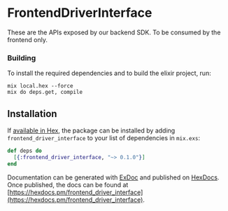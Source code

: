 # FrontendDriverInterface

These are the APIs exposed by our backend SDK. To be consumed by the frontend only.

### Building

To install the required dependencies and to build the elixir project, run:
```
mix local.hex --force
mix do deps.get, compile
```

## Installation

If [available in Hex](https://hex.pm/docs/publish), the package can be installed
by adding `frontend_driver_interface` to your list of dependencies in `mix.exs`:

```elixir
def deps do
  [{:frontend_driver_interface, "~> 0.1.0"}]
end
```

Documentation can be generated with [ExDoc](https://github.com/elixir-lang/ex_doc)
and published on [HexDocs](https://hexdocs.pm). Once published, the docs can
be found at [https://hexdocs.pm/frontend_driver_interface](https://hexdocs.pm/frontend_driver_interface).
